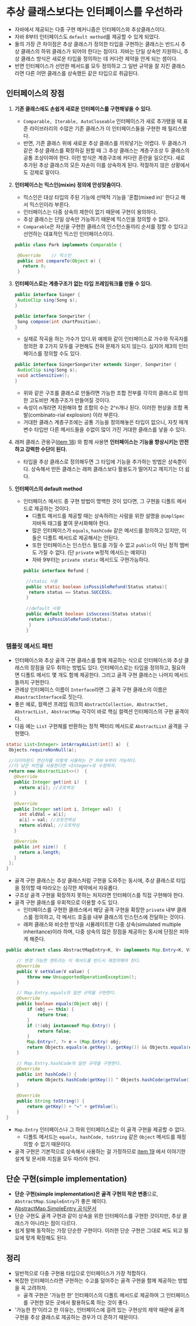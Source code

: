 # 추상 클래스보다는 인터페이스를 우선하라

* 자바에서 제공되는 다중 구현 메커니즘은 인터페이스와 추상클래스이다.
* 자바 8부터 인터페이스도 `default method`를 제공할 수 있게 되었다.
* 둘의 가장 큰 차이점은 추상 클래스가 정의한 타입을 구현하는 클래스는 반드시 추상 클래스의 하위 클래스가 되어야
  한다는 점이다. 자바는 단일 상속만 지원하니, 추상 클래스 방식은 새로운 타입을 정의하는 데 커다란 제약을 안게 되는 셈이다.
* 반면 인터페이스가 선언한 메서드를 모두 정의하고 그 일반 규약을 잘 지킨 클래스라면 다른 어떤 클래스를 상속했든 같은 타입으로 취급된다.

## 인터페이스의 장점

1. **기존 클래스에도 손쉽게 새로운 인터페이스를 구현해넣을 수 있다.**

   * `Comparable, Iterable, AutoCloseable` 인터페이스가 새로 추가됐을 때 표준 라이브러리의 수많은 기존 클래스가
     이 인터페이스들을 구현한 채 릴리스됐다.
   * 반면, 기존 클래스 위에 새로운 추상 클래스를 끼워넣기는 어렵다. 두 클래스가 같은 추상 클래스를 확장하길 원할 때
     그 추상 클래스는 계층구조상 두 클래스의 공통 조상이여야 한다. 이런 방식은 계층구조에 커다란 혼란을 일으킨다.
     새로 추가된 추상 클래스의 모든 자손이 이를 상속하게 된다. 적절하지 않은 상황에서도 강제로 말이다.


2. **인터페이스는 믹스인(mixin) 정의에 안성맞춤이다.**

   * 믹스인은 대상 타입의 주된 기능에 선택적 기능을 '혼합(mixed in)' 한다고 해서 믹스인이라 부른다.
   * 인터페이스는 다중 상속의 제한이 없기 때문에 구현이 용의하다.
   * 추상 클래스는 단일 상속만 가능하기 때문에 믹스인을 정의할 수 없다.
   * `Comparable`은 자신을 구현한 클래스의 인스턴스들끼리 순서를 정할 수 있다고 선언하는 대표적인 믹스인 인터페이스이다.
   ```java
   public class Park implements Comparable {

    @Override    // 믹스인
    public int compareTo(Object o) {
      return 0;
    }
   ```
   

3. **인터페이스로는 계층구조가 없는 타입 프레임워크를 만들 수 있다.**

   ```java
   public interface Singer {
    AudioClip sing(Song s);
   }
   
   public interface Songwriter {
    Song compose(int chartPosition);
   }
    ```
   * 실제로 작곡을 하는 가수가 있다.위 예제와 같이 인터페이스로 가수와 작곡자를 
     정의한 후 2가지 모두를 구현해도 전혀 문제가 되지 않는다. 심지어 제3의 인터페이스를 정의할 수도 있다.
   ```java
   public interface SingerSongwriter extends Singer, Songwriter {
    AudioClip sing(Song s);
    void actSensitive();
   }
   ```
   * 위와 같은 구조를 클래스로 만들려면 가능한 조합 전부를 각각의 클래스로 정의한 고도비만 계층구조가 만들어질 것이다.
   * 속성이 n개라면 지원해야 할 조합의 수는 2^n개나 된다. 이러한 현상을 조합 폭발(combinato-rial explosion)
     이라 부른다.
   * 거대한 클래스 계층구조에는 공통 기능을 정의해놓은 타입이 없으니, 
     자칫 매개변수 타입만 다른 메서드들을 수없이 많이 가진 거대한 클래스를 낳을 수 있다.

4. 래퍼 클래스 관용구([item 18](https://github.com/parkhanbeen/study/blob/master/effective-java/4%EC%9E%A5/18.%EC%83%81%EC%86%8D%EB%B3%B4%EB%8B%A4%EB%8A%94%20%EC%BB%B4%ED%8F%AC%EC%A7%80%EC%85%98%EC%9D%84%20%EC%82%AC%EC%9A%A9%ED%95%98%EB%9D%BC.md))
   와 함께 사용면 **인터페이스는 기능을 향상시키는 안전하고 강력한 수단이 된다.**

   * 타입을 추상 클래스로 정의해두면 그 타입에 기능을 추가하는 방법은 상속뿐이다. 상속해서 만든 클래스는 래퍼 클래스보다
     활용도가 떨어지고 깨지기는 더 쉽다.
   
5. **인터페이스의 default method**

   * 인터페이스 메서드 중 구현 방법이 명백한 것이 있다면, 그 구현을 디폴트 메서드로 제공하는 것이다.
     * 디폴트 메서드를 제공할 때는 상속하려는 사람을 위한 설명을 `@implSpec` 자바독 태그를 붙여 문서화해야 한다.
     * 많은 인터페이스가 `equals`, `hashCode` 같은 메서드를 정의하고 있지만, 이들은 디폴트 메서드로 제공해서는 안된다.
     * 또한 인터페이스는 인스턴스 필드를 가질 수 없고 `public`이 아닌 정적 멤버도 가질 수 없다. (단 `private` w정적 메서드는 예외다)
     * 자바 9부터는 `private static` 메서드도 구현가능하다.
     ```java
     public interface Refund {

      //static 사용
      public static boolean isPossibleRefund(Status status){
       return status == Status.SUCCESS;
      }
    
      //default 사용
      public default boolean isSuccess(Status status){
       return isPossibleRefund(status);
       }
      }
     ```

### **템플릿 메서드 패턴**

   * 인터페이스와 추상 골격 구현 클래스를 함께 제공하는 식으로 인터페이스와 추상 클래스의 장점을 모두 취하는 방법도
     있다. 인터페이스로는 타입을 정의하고, 필요하면 디폴트 메서드 몇 개도 함께 제공한다. 그리고 골격 구현 클래스는
     나머지 메서드들까지 구현한다. 
   * 관례상 인터페이스 이름이 `Interface`라면 그 골격 구현 클래스의 이름은 `AbastractInterface`로 짓는다.
   * 좋은 예로, 컬렉션 프레임 워크의 `AbstractCollection, AbstractSet, AbstractList, AbstractMap`
     각각이 바로 핵심 컬렉션 인터페이스의 구현 골격이다.
   * 다음 예는 `List` 구현체를 반환하는 정적 팩터리 메서드로 `AbstractList` 골격을 구현했다.
   ```java
   static List<Integer> intArrayAsList(int[] a)  {
    Objects.requireNonNull(a);

    //다이아몬드 연산자를 이렇게 사용하는 건 자바 9부터 가능하다.
    //더 낮은 버전을 사용한다면 <Integer>로 수정하자.
    return new AbstractList<>()  {
      @Override
      public Integer get(int i)  {
        return a[i]; //오토박싱
      }

      @Override
      public Integer set(int i, Integer val)  {
        int oldVal = a[i];
        a[i] = val; //오토언박싱
        return oldVal; //오토박싱
      }

      @Override
      public int size()  {
        return a.length;
      }
    };
   }
   ```

* 골격 구현 클래스는 추상 클래스처럼 구현을 도와주는 동시에, 추상 클래스로 타입을 정의할 때 따라오는 심각한 제약에서 자유롭다.
* 구조상 골격 구현을 확장하지 못하는 처지라면 인터페이스를 직접 구현해야 한다.
* 골격 구현 클래스를 우회적으로 이용할 수도 있다.
  * 인터페이스를 구현한 클래스에서 해당 골격 구현을 확장한 `private` 내부 클래스를 정의하고, 각 메서드 호출을
    내부 클래스의 인스턴스에 전달하는 것이다.
  * 래퍼 클래스와 비슷한 방식을 시뮬레이트한 다중 상속(simulated multiple inheritance)이라 하며,
    다중 상속의 많은 장점을 제공하는 동시에 단점은 피하게 해준다.
```Java
public abstract class AbstractMapEntry<K, V> implements Map.Entry<K, V> {

    // 변경 가능한 엔트리는 이 메서드를 반드시 재정의해야 한다.
    @Override
    public V setValue(V value) {
        throw new UnsupportedOperationException();
    }

    // Map.Entry.equals의 일반 규약을 구현한다.
    @Override
    public boolean equals(Object obj) {
        if (obj == this) {
            return true;
        }
        if (!(obj instanceof Map.Entry)) {
            return false;
        }
        Map.Entry<?, ?> e = (Map.Entry) obj;
        return Objects.equals(e.getKey(), getKey()) && Objects.equals(e.getValue(), getValue());
    }

    // Map.Entry.hashCode의 일반 규약을 구현한다.
    @Override
    public int hashCode() {
        return Objects.hashCode(getKey()) ^ Objects.hashCode(getValue());
    }

    @Override
    public String toString() {
        return getKey() + "=" + getValue();
    }
}
```
* `Map.Entry` 인터페이스나 그 하위 인터페이스로는 이 골격 구현을 제공할 수 없다.
  * 디폴트 메서드는 `equals, hashCode, toString` 같은 `Object` 메서드를 재정의할 수 없기 때문이다.
* 골격 구현은 기본적으로 상속해서 사용하는 걸 가정하므로 [item 19](https://github.com/parkhanbeen/study/blob/master/effective-java/4%EC%9E%A5/19.%EC%83%81%EC%86%8D%EC%9D%84%20%EA%B3%A0%EB%A0%A4%ED%95%B4%20%EC%84%A4%EA%B3%84%ED%95%98%EA%B3%A0%20%EB%AC%B8%EC%84%9C%ED%99%94%ED%95%98%EB%9D%BC.%20%EA%B7%B8%EB%9F%AC%EC%A7%80%20%EC%95%8A%EC%95%98%EB%8B%A4%EB%A9%B4%20%EC%83%81%EC%86%8D%EC%9D%84%20%EA%B8%88%EC%A7%80%ED%95%98%EB%9D%BC.md)
  에서 이야기한 설계 및 문서화 지침을 모두 따라야 한다.

## 단순 구현(simple implementation)

* **단순 구현(simple implementation)은 골격 구현의 작은 변종**으로, `AbstractMap.SimpleEntry`가
  좋은 예이다.
* [AbstractMap.SimpleEntry 공식문서](https://docs.oracle.com/javase/7/docs/api/java/util/AbstractMap.SimpleEntry.html)
* 단순 구현도 골격 구현과 같이 상속을 위한 인터페이스를 구현한 것이지만, 추상 클래스가 아니라는 점이 다르다.
* 쉽게 말해 동작하는 가장 단순한 구현이다. 이러한 단순 구현은 그대로 써도 되고 필요에 맞게 확장해도 된다.

## 정리

* 일반적으로 다중 구현용 타입으로 인터페이스가 가장 적합하다. 
* 복잡한 인터페이스라면 구현하는 수고를 덜어주는 골격 구현을 함께 제공하는 방법을 꼭 고려하자.
  * 골격 구현은 '가능한 한' 인터페이스의 디폴트 메서드로 제공하여 그 인터페이스를 구현한 모든 곳에서 활용하도록 하는 것이 좋다.
* '가능한 한'이라고 한 이유는, 인터페이스에 걸려 있는 구현상의 제약 때문에 골격 구현을 추상 클래스로 제공하는 경우가 더 흔하기 때문이다.
